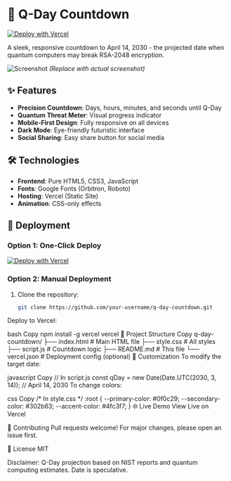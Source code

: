 # 🚀 Q-Day Countdown

[![Deploy with Vercel](https://vercel.com/button)](https://vercel.com/new/git/external?repository-url=https://github.com/your-username/q-day-countdown)

A sleek, responsive countdown to April 14, 2030 - the projected date when quantum computers may break RSA-2048 encryption.

![Screenshot](https://i.imgur.com/placeholder.png) *(Replace with actual screenshot)*

## ✨ Features

- **Precision Countdown**: Days, hours, minutes, and seconds until Q-Day
- **Quantum Threat Meter**: Visual progress indicator
- **Mobile-First Design**: Fully responsive on all devices
- **Dark Mode**: Eye-friendly futuristic interface
- **Social Sharing**: Easy share button for social media

## 🛠 Technologies

- **Frontend**: Pure HTML5, CSS3, JavaScript
- **Fonts**: Google Fonts (Orbitron, Roboto)
- **Hosting**: Vercel (Static Site)
- **Animation**: CSS-only effects

## 🚀 Deployment

### Option 1: One-Click Deploy
[![Deploy with Vercel](https://vercel.com/button)](https://vercel.com/new/git/external?repository-url=https://github.com/your-username/q-day-countdown)

### Option 2: Manual Deployment
1. Clone the repository:
   ```bash
   git clone https://github.com/your-username/q-day-countdown.git
Deploy to Vercel:

bash
Copy
npm install -g vercel
vercel
📂 Project Structure
Copy
q-day-countdown/
├── index.html          # Main HTML file
├── style.css           # All styles
├── script.js           # Countdown logic
├── README.md           # This file
└── vercel.json         # Deployment config (optional)
🎨 Customization
To modify the target date:

javascript
Copy
// In script.js
const qDay = new Date(Date.UTC(2030, 3, 14)); // April 14, 2030
To change colors:

css
Copy
/* In style.css */
:root {
  --primary-color: #0f0c29;
  --secondary-color: #302b63;
  --accent-color: #4fc3f7;
}
🌐 Live Demo
View Live on Vercel

🤝 Contributing
Pull requests welcome! For major changes, please open an issue first.

📜 License
MIT

Disclaimer: Q-Day projection based on NIST reports and quantum computing estimates. Date is speculative.